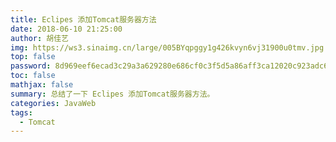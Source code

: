 ```yaml
---
title: Eclipes 添加Tomcat服务器方法
date: 2018-06-10 21:25:00
author: 胡佳艺
img: https://ws3.sinaimg.cn/large/005BYqpggy1g426kvyn6vj31900u0tmv.jpg
top: false
password: 8d969eef6ecad3c29a3a629280e686cf0c3f5d5a86aff3ca12020c923adc6c92
toc: false
mathjax: false
summary: 总结了一下 Eclipes 添加Tomcat服务器方法。
categories: JavaWeb
tags:
  - Tomcat
---
```


